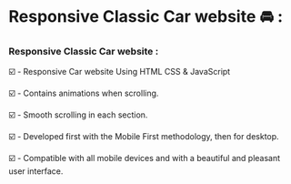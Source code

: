 # Responsive Classic Car website 🚘 : 
 
 
### Responsive Classic Car website : 


☑️ - Responsive Car website Using HTML CSS & JavaScript

☑️ - Contains animations when scrolling.

☑️ - Smooth scrolling in each section.

☑️ - Developed first with the Mobile First methodology, then for desktop.

☑️ - Compatible with all mobile devices and with a beautiful and pleasant user interface.
